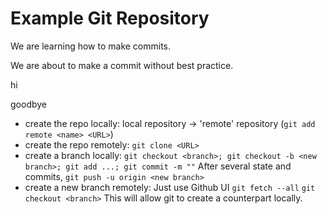 # Example Git Repository

We are learning how to make commits.

We are about to make a commit without best practice. 

hi

goodbye

- create the repo locally: local repository -> 'remote' repository (`git add remote <name> <URL>`)
- create the repo remotely: `git clone <URL>` 
- create a branch locally: `git checkout <branch>; git checkout -b <new branch>; git add ...; git commit -m ""` After several state and commits, `git push -u origin <new branch>` 
- create a new branch remotely: Just use Github UI `git fetch --all` `git checkout <branch>` This will allow git to create a counterpart locally.